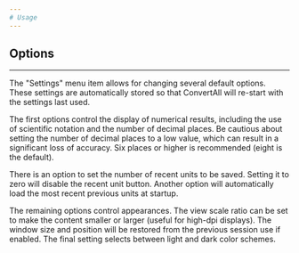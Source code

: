 ```yaml
---
# Usage
---
```

## Options
---

The "Settings" menu item allows for changing several default options. These
settings are automatically stored so that ConvertAll will re-start with the
settings last used.

The first options control the display of numerical results, including the use
of scientific notation and the number of decimal places. Be cautious about
setting the number of decimal places to a low value, which can result in a
significant loss of accuracy. Six places or higher is recommended (eight is the
default).

There is an option to set the number of recent units to be saved. Setting it to
zero will disable the recent unit button. Another option will automatically
load the most recent previous units at startup.

The remaining options control appearances.  The view scale ratio can be set to
make the content smaller or larger (useful for high-dpi displays). The window
size and position will be restored from the previous session use if enabled.
The final setting selects between light and dark color schemes.
